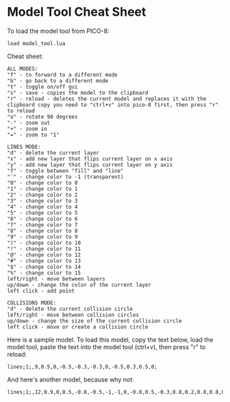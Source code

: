 # Model Tool Cheat Sheet
To load the model tool from PICO-8:

    load model_tool.lua

Cheat sheet:

    ALL MODES:
    "f" - to forward to a different mode
    "b" - go back to a different mode
    "t" - toggle on/off gui
    "s" - save - copies the model to the clipboard
    "r" - reload - deletes the current model and replaces it with the clipboard copy you need to "ctrl+v" into pico-8 first, then press "r" to reload
    "o" - rotate 90 degrees
    "-" - zoom out
    "+" - zoom in
    "=" - zoom to "1"

    LINES MODE:
    "d" - delete the current layer
    "x" - add new layer that flips current layer on x axis
    "y" - add new layer that flips current layer on y axis
    "f" - toggle between "fill" and "line"
    "`" - change color to -1 (transparent)
    "0" - change color to 0
    "1" - change color to 1
    "2" - change color to 2
    "3" - change color to 3
    "4" - change color to 4
    "5" - change color to 5
    "6" - change color to 6
    "7" - change color to 7
    "8" - change color to 8
    "9" - change color to 9
    ")" - change color to 10
    "!" - change color to 11
    "@" - change color to 12
    "#" - change color to 13
    "$" - change color to 14
    "%" - change color to 15
    left/right - move between layers
    up/down - change the color of the current layer
    left click - add point

    COLLISIONS MODE:
    "d" - delete the current collision circle
    left/right - move between collision circles
    up/down - change the size of the current collision circle
    left click - move or create a collision circle

Here is a sample model. To load this model, copy the text below, load the model
tool, paste the text into the model tool (ctrl+v), then press "r" to reload:

    lines;1;,9,0.5,0,-0.5,-0.3,-0.3,0,-0.5,0.3,0.5,0;

And here's another model, because why not:

    lines;1;,12,0.9,0,0.5,-0.8,-0.5,-1,-1,0,-0.8,0.5,-0.3,0.8,0.2,0.8,0.8,0.5,0.9,0;lines;2;,14,-0.3,-0.5,-0.5,-0.4,-0.5,-0.2,-0.3,-0.1,-0.1,-0.2,-0.1,-0.4,-0.3,-0.5;lines;3;,14,0.1,-0.4,0.1,-0.2,0.3,-0.1,0.5,-0.2,0.5,-0.4,0.3,-0.5,0.1,-0.4;lines;4;,8,-0.7,0.1,-0.5,0.3,-0.3,0.4,0,0.4,0.3,0.4,0.5,0.3,0.7,0.1;lines;5;,11,-0.5,-1,-0.3,-1.3,-0.1,-1.1,0.1,-1.2,0.2,-1.1,0.3,-1.3,0.5,-0.8;
